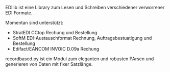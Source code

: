 EDIlib ist eine Library zum Lesen und Schreiben verschiedener verworrener EDI Formate.

Momentan sind unterstützt:

* StratEDI CCtop Rechung und Bestellung
* SoftM EDI-Austauschformat Rechnung, Auftragsbestuatigung und Bestellung
* Edifact/EANCOM INVOIC D.09a Rechung

recordbased.py ist ein Modul zum eleganten und robusten PArsen und generieren von Daten mit fixer Satzlänge.
